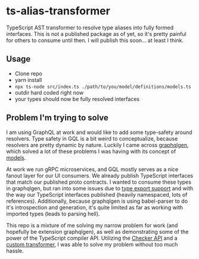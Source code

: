# ts-alias-transformer
TypeScript AST transformer to resolve type aliases into fully formed interfaces. This is not a published package as of yet, so it's pretty painful for others to consume until then. I will publish this soon... at least I think. 

## Usage
* Clone repo 
* yarn install
* `npx ts-node src/index.ts ./path/to/you/model/definitions/models.ts`
* outdir hard coded right now
* your types should now be fully resolved interfaces


## Problem I'm trying to solve
I am using GraphQL at work and would like to add some type-safety around resolvers. Type safety in GQL is a bit weird to conceptualize, because resolvers are pretty dynamic by nature. Luckily I came across [graphqlgen](https://github.com/prisma/graphqlgen), which solved a lot of these problems I was having with its concept of [models](https://oss.prisma.io/graphqlgen/01-configuration.html#models). 

At work we run gRPC microservices, and GQL mostly serves as a nice fanout layer for our UI consumers. We already publish TypeScript interfaces that match our published proto contracts. I wanted to consume these types in graphqlgen, but ran into some issues due to [type export support](https://github.com/prisma/graphqlgen/issues/282) and with the way our TypeScript interfaces published (heavily namespaced, lots of references). Additionally, because graphqlgen is using babel-parser to do it's introspection and generation, it's quite limited as far as working with imported types (leads to parsing hell).

This repo is a mixture of me solving my narrow problem for work (and hopefully be extension graphqlgen), as well as demonstrating some of the power of the TypeScript compiler API. Utilizing the [Checker API](https://basarat.gitbooks.io/typescript/docs/compiler/checker.html) and a [custom transformer](https://github.com/Microsoft/TypeScript/pull/13940), I was able to solve my problem without too much hassle. 



